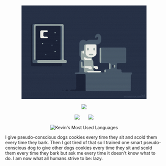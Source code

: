 <p align="center">
  <!-- GIFs and Images -->
  <img src="https://github.com/minjunkevink/minjunkevink/blob/main/programmer:progamergif.gif?raw=true" alt="CS and CS (ifykyk)" height="300px">
</p>

<p align="center">
  <!-- Typing SVG with custom font -->
  <a href="https://github.com/minjunkevink">
    <img src="https://readme-typing-svg.demolab.com/?lines=aspiring%20ai%20engineer%2Fresearcher;the%20cult%20of%20done&font=DejaVu%20Sans%20Mono&center=true&width=440&height=45&color=%23FFFFFF&vCenter=true&pause=1000&size=22" />
  </a>
</p>

<p align="center">
  <!-- Social icons section -->
  <a href="https://www.linkedin.com/in/kevinjameskim/"><img src="https://img.shields.io/badge/LinkedIn-0077B5?style=for-the-badge&logo=linkedin&logoColor=white"/></a>
  &#8287;&#8287;&#8287;&#8287;&#8287;
  <a href="https://www.kaggle.com/critterjam"><img src="https://img.shields.io/badge/Kaggle-20BEFF?style=for-the-badge&logo=kaggle&logoColor=white"/></a>
</p>

<p align="center">
  <img src="https://github-readme-stats.vercel.app/api/top-langs/?username=minjunkevink&layout=compact&theme=radical&bg_color=0d1117&title_color=58a6ff&icon_color=58a6ff&text_color=ffffff&border_color=58a6ff" alt="Kevin's Most Used Languages">
</p>

I give pseudo-conscious dogs cookies every time they sit and scold them every time they bark. 
Then I got tired of that so I trained one smart pseudo-conscious dog to give other dogs cookies every time they sit and scold them every time they bark but ask me every time it doesn't know what to do.
I am now what all humans strive to be: lazy.
